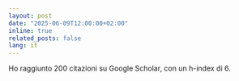 ```yaml
---
layout: post
date: "2025-06-09T12:00:00+02:00"
inline: true
related_posts: false
lang: it
---
```


Ho raggiunto 200 citazioni su Google Scholar, con un h-index di 6.
